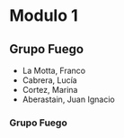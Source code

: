 # Modulo 1

## Grupo Fuego

* La Motta, Franco
* Cabrera, Lucía
* Cortez, Marina
* Aberastain, Juan Ignacio

### Grupo Fuego
